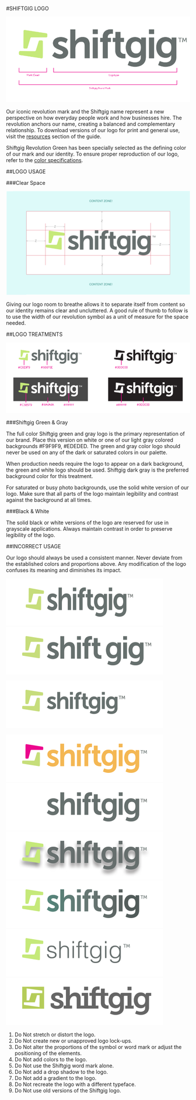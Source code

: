 #SHIFTGIG LOGO

![image](/assets/images/sg_logo_mark.png)

Our iconic revolution mark and the Shiftgig name represent a new perspective on how everyday people work and how businesses hire. The revolution anchors our name, creating a balanced and complementary relationship. To download versions of our logo for print and general use, visit the [resources](https://margarethogg.gitbooks.io/sg_brand_guide/content/resources/01_resources.html) section of the guide.

Shiftgig Revolution Green has been specially selected as the defining color of our mark and our identity. To ensure proper reproduction of our logo, refer to the [color specifications](/content/brand_guidelines/07_color.html).
   
##LOGO USAGE

###Clear Space

![image](/assets/images/sg_logo_exterior_spacing.png)

Giving our logo room to breathe allows it to separate itself from content so our identity remains clear and uncluttered. A good rule of thumb to follow is to use the width of our revolution symbol as a unit of measure for the space needed.

<!-- ###The Revolution Mark
rules on using the mark alone-->

##LOGO TREATMENTS

![image](/assets/images/sg_logo_variants.png)

###Shiftgig Green & Gray

The full color Shiftgig green and gray logo is the primary representation of our brand. Place this version on white or one of our light gray colored backgrounds #F9F9F9, #EDEDED. The green and gray color logo should never be used on any of the dark or saturated colors in our palette. 

When production needs require the logo to appear on a dark background, the green and white logo should be used. Shiftgig dark gray is the preferred background color for this treatment.

For saturated or busy photo backgrounds, use the solid white version of our logo. Make sure that all parts of the logo maintain legibility and contrast against the background at all times.

###Black & White

The solid black or white versions of the logo are reserved for use in grayscale applications. Always maintain contrast in order to preserve legibility of the logo.

##INCORRECT USAGE

Our logo should always be used a consistent manner. Never deviate from the established colors and proportions above. Any modification of the logo confuses its meaning and diminishes its impact.


![image](/assets/images/sg_logo_bad_8.png)
![image](/assets/images/sg_logo_bad_5.png)

![image](/assets/images/sg_logo_bad_7.png)

![image](/assets/images/sg_logo_bad_4.png)
![image](/assets/images/sg_logo_bad_6.png)
![image](/assets/images/sg_logo_bad_1.png)
![image](/assets/images/sg_logo_bad_2.png)
![image](/assets/images/sg_logo_bad_3.png)
![image](/assets/images/sg_logo_bad_9.png)


1. Do Not stretch or distort the logo.
2. Do Not create new or unapproved logo lock-ups.
3. Do Not alter the proportions of the symbol or word mark or adjust the positioning of the elements.
4. Do Not add colors to the logo.
5. Do Not use the Shiftgig word mark alone.
1. Do Not add a drop shadow to the logo.
2. Do Not add a gradient to the logo.
3. Do Not recreate the logo with a different typeface.
3. Do Not use old versions of the Shiftgig logo.

